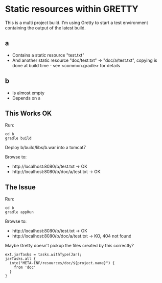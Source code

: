 Static resources within GRETTY
==============================

This is a multi project build. I'm using Gretty to start a test environment
containing the output of the latest build.

## a

* Contains a static resource "test.txt"
* And another static resource "doc/test.txt" -> "doc/a/test.txt", copying is done at build time - see <common.gradle> for details

## b

* Is almost empty
* Depends on a

## This Works OK

Run:

```
cd b
gradle build
```

Deploy b/build/libs/b.war into a tomcat7

Browse to:

* http://localhost:8080/b/test.txt -> OK
* http://localhost:8080/b/doc/a/test.txt -> OK

## The Issue

Run:

```
cd b
gradle appRun
```

Browse to:

* http://localhost:8080/b/test.txt -> OK
* http://localhost:8080/b/doc/a/test.txt -> KO, 404 not found

Maybe Gretty doesn't pickup the files created by this correctly?

```
ext.jarTasks = tasks.withType(Jar);
jarTasks.all {
  into("META-INF/resources/doc/${project.name}") {
    from 'doc'
  }
}
```
